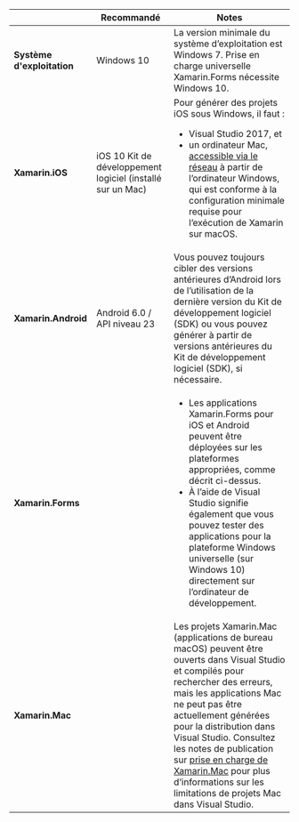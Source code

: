 ||Recommandé|Notes|
|---|---|---|
|**Système d'exploitation**|Windows 10|La version minimale du système d’exploitation est Windows 7. Prise en charge universelle Xamarin.Forms nécessite Windows 10.
|**Xamarin.iOS**|iOS 10 Kit de développement logiciel (installé sur un Mac)|Pour générer des projets iOS sous Windows, il faut :<ul><li>Visual Studio 2017, et</li><li>un ordinateur Mac, <a href="~/ios/get-started/installation/windows/connecting-to-mac/index.md">accessible via le réseau</a> à partir de l’ordinateur Windows, qui est conforme à la configuration minimale requise pour l’exécution de Xamarin sur macOS.</li></ul>|
|**Xamarin.Android**|Android 6.0 / API niveau 23|Vous pouvez toujours cibler des versions antérieures d’Android lors de l’utilisation de la dernière version du Kit de développement logiciel (SDK) ou vous pouvez générer à partir de versions antérieures du Kit de développement logiciel (SDK), si nécessaire.|
|**Xamarin.Forms**||<ul><li>Les applications Xamarin.Forms pour iOS et Android peuvent être déployées sur les plateformes appropriées, comme décrit ci-dessus.</li><li>À l’aide de Visual Studio signifie également que vous pouvez tester des applications pour la plateforme Windows universelle (sur Windows 10) directement sur l’ordinateur de développement.</li></ul>|
|**Xamarin.Mac**||Les projets Xamarin.Mac (applications de bureau macOS) peuvent être ouverts dans Visual Studio et compilés pour rechercher des erreurs, mais les applications Mac ne peut pas être actuellement générées pour la distribution dans Visual Studio. Consultez les notes de publication sur <a href="https://developer.xamarin.com/releases/vs/xamarin.vs_4/xamarin.vs_4.2/#Xamarin.Mac_minimum_support.">prise en charge de Xamarin.Mac</a> pour plus d’informations sur les limitations de projets Mac dans Visual Studio.|
